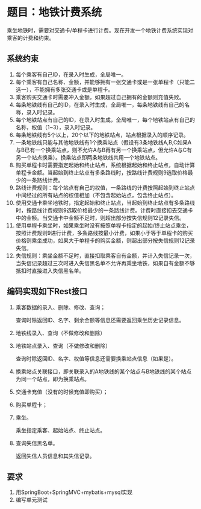 # 题目：地铁计费系统

乘坐地铁时，需要对交通卡/单程卡进行计费。现在开发一个地铁计费系统实现对乘客的计费和约束。

## 系统约束

1. 每个乘客有自己ID，在录入时生成，全局唯一。
2. 每个乘客有自己名称、金额，并能够拥有一张交通卡或是一张单程卡（只能二选一），不能拥有多张交通卡或是单程卡。
3. 乘客购买交通卡时需要冲入金额，如果超过自己拥有的金额则充值失败。
4. 每条地铁线有自己的ID，在录入时生成，全局唯一，每条地铁线有自己的名称，录入时记录。
5. 每个地铁站点有自己的ID，在录入时生成，全局唯一，每个地铁站点有自己的名称，权值（1~3），录入时记录。
6. 每条地铁线有5个以上，20个以下的地铁站点，站点根据录入的顺序记录。
7. 一条地铁线只能与其他地铁线有1个换乘站点（假设有3条地铁线A,B,C如果A与B已有一个换乘站点，则不允许A与B再有另一个换乘站点，但允许A与C有另一个站点换乘）。换乘站点即两条地铁线共用一个地铁站点。
8. 购买单程卡时需要指定起始和终止站点，系统根据起始和终止站点，自动计算单程卡金额。当起始到终止站点有多条路线时，按路线计费规则9选取价格最少的一条路线计费。
9. 路线计费规则：每个站点有自己的权值，一条路线的计费按照起始到终止站点中间经过的所有站点的权值相加（不包含起始站点，包含终止站点）。
10. 使用交通卡乘坐地铁时，指定起始和终止站点，当起始到终止站点有多条路线时，按路线计费规则9选取价格最少的一条路线计费。计费时直接扣去交通卡中的金额。当交通卡中金额不足时，则超出部分按失信规则12记录失信。
11. 使用单程卡乘坐时，如果乘坐时没有按照单程卡指定的起始/终止站点乘坐，按照计费规则9进行计费，多条路线按最小计费，如果小于等于单程卡的购买价格则乘坐成功，如果大于单程卡的购买金额，则超出部分按失信规则12记录失信。
12. 失信规则：乘坐金额不足时，直接扣取乘客自有金额，并计入失信记录一次，当失信记录超过三次时进入失信黑名单不允许再乘坐地铁，如果自有金额不够抵扣时直接进入失信黑名单。

## 编码实现如下Rest接口

1. 乘客数据的录入、删除、修改、查询；

   查询时除返回ID、名字、剩余金额等信息还需要返回乘坐历史记录信息。

2. 地铁线录入、查询（不做修改和删除）

3. 地铁站点录入、查询（不做修改和删除）

   查询时除返回ID、名字、权值等信息还需要换乘站点信息（如果是）。

4. 换乘站点关联接口，即关联录入的A地铁线的某个站点与B地铁线的某个站点为同一个站点，即为换乘站点。

5. 交通卡充值（没有的时候充值即购买）；

6. 购买单程卡；

7. 乘坐。

   乘坐指定乘客、起始站点、终止站点。

8. 查询失信黑名单。

   返回失信人员信息和其失信记录。

## 要求

1. 用SpringBoot+SpringMVC+mybatis+mysql实现
2. 编写单元测试